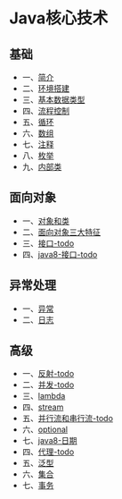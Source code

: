 # Java核心技术
## 基础
- 一、[简介](./briefintroduction.md)
- 二、[环境搭建](./environment.md)
- 三、[基本数据类型](./basicdatastructure.md)
- 四、[流程控制](./processcontrol.md)
- 五、[循环](./loop.md)
- 六、[数组](./array.md)
- 七、[注释](./notes.md)
- 八、[枚举](./enum.md)
- 九、[内部类](innerclass.md)

## 面向对象
- 一、[对象和类](./class.md)
- 二、[面向对象三大特征](./features.md)
- 三、[接口-todo]()
- 四、[java8-接口-todo]()

## 异常处理
- 一、[异常](./abnormal.md)
- 二、[日志](./log.md)

## 高级
- 一、[反射-todo]()
- 二、[并发-todo]()
- 三、[lambda](./lambda.md)
- 四、[stream](./stream.md)
- 五、[并行流和串行流-todo](./parallelandserial.md)
- 六、[optional](./optional.md)
- 七、[java8-日期](./java8time.md)
- 四、[代理-todo]()
- 五、[泛型](./generic.md)
- 六、[集合](./aggregate.md)
- 七、[事务](./affair.md)
